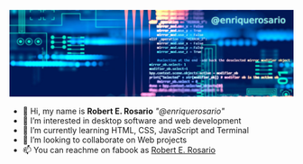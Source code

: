 <img src="cover ro.png"></img>
- 👋 Hi, my name is <b>Robert E. Rosario</b> <i>"@enriquerosario"</i>
- 💞️ I’m interested in desktop software and web  development
- 🌱 I’m currently learning HTML, CSS, JavaScript and Terminal
- 👀 I’m looking to collaborate on Web projects
- 📫 You can reachme on fabook as <a href="https://www.facebook.com/robert.e.rosario">Robert E. Rosario</a>

<!---![](https://pandao.github.io/editor.md/images/logos/editormd-logo-180x180.png)<!---

<!---
enriquerosario/enriquerosario is a ✨ special ✨ repository because its `README.md` (this file) appears on your GitHub profile.
You can click the Preview link to take a look at your changes.
<!---
